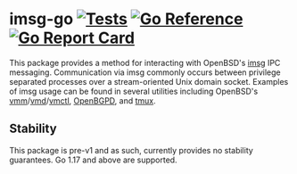 # imsg-go [![Tests](https://github.com/schultz-is/imsg-go/actions/workflows/linux.yml/badge.svg)](https://github.com/schultz-is/imsg-go/actions/workflows/linux.yml) [![Go Reference](https://pkg.go.dev/badge/github.com/schultz-is/imsg-go.svg)](https://pkg.go.dev/github.com/schultz-is/imsg-go) [![Go Report Card](https://goreportcard.com/badge/github.com/schultz-is/imsg-go)](https://goreportcard.com/report/github.com/schultz-is/imsg-go)

This package provides a method for interacting with OpenBSD's [imsg](https://man.openbsd.org/imsg_init)
IPC messaging. Communication via imsg commonly occurs between privilege separated processes over a
stream-oriented Unix domain socket. Examples of imsg usage can be found in several utilities
including OpenBSD's [vmm](https://man.openbsd.org/vmm)/[vmd](https://man.openbsd.org/vmd)/[vmctl](https://man.openbsd.org/vmctl),
[OpenBGPD](https://www.openbgpd.org/), and [tmux](https://github.com/tmux/tmux).

## Stability
This package is pre-v1 and as such, currently provides no stability guarantees. Go 1.17 and above are supported.
